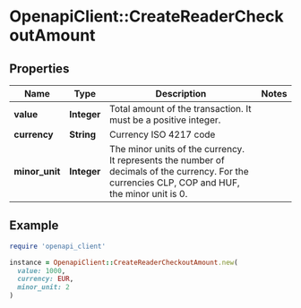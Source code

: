 # OpenapiClient::CreateReaderCheckoutAmount

## Properties

| Name | Type | Description | Notes |
| ---- | ---- | ----------- | ----- |
| **value** | **Integer** | Total amount of the transaction. It must be a positive integer.  |  |
| **currency** | **String** | Currency ISO 4217 code |  |
| **minor_unit** | **Integer** | The minor units of the currency. It represents the number of decimals of the currency. For the currencies CLP, COP and HUF, the minor unit is 0.  |  |

## Example

```ruby
require 'openapi_client'

instance = OpenapiClient::CreateReaderCheckoutAmount.new(
  value: 1000,
  currency: EUR,
  minor_unit: 2
)
```

